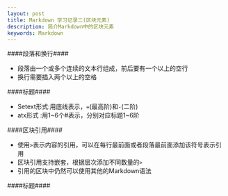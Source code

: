 ```yaml
---
layout: post
title: Markdown 学习记录二(区块元素)
description: 简介Markdown中的区块元素
keywords: Markdown
---
```


####段落和换行####
+ 段落由一个或多个连续的文本行组成，前后要有一个以上的空行
+ 换行需要插入两个以上的空格


####标题####
+ Setext形式:用底线表示，<code>=</code>(最高阶)和<code>-</code>(二阶)
+ atx形式   :用1~6个#表示，分别对应标题1~6阶


####区块引用####
+ 使用<code>></code>表示内容的引用，可以在每行最前面或者段落最前面添加该符号表示引用
+ 区块引用支持嵌套，根据层次添加不同数量的<code>></code>
+ 引用的区块中仍然可以使用其他的Markdown语法


####标题####
